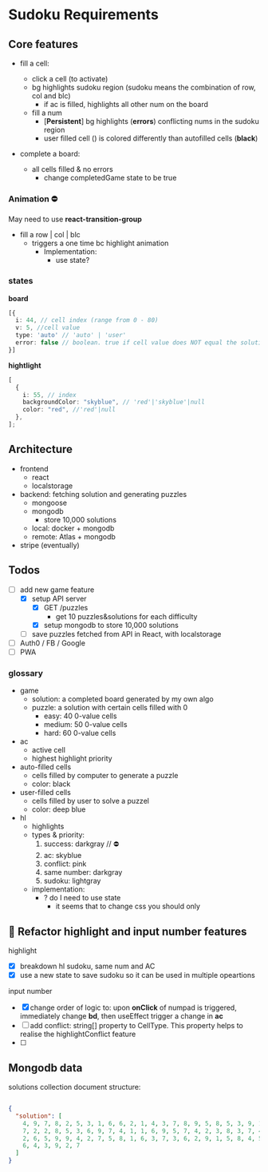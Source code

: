 # Sudoku Requirements

## Core features

- fill a cell:

  - click a cell (to activate)
  - bg highlights sudoku region (sudoku means the combination of row, col and blc)
    - if ac is filled, highlights all other num on the board
  - fill a num
    - [**Persistent**] bg highlights (**errors**) conflicting nums in the sudoku region
    - user filled cell () is colored differently than autofilled cells (**black**)

- complete a board:
  - all cells filled & no errors
    - change completedGame state to be true

### Animation ⛔️

May need to use **react-transition-group**

- fill a row | col | blc
  - triggers a one time bc highlight animation
    - Implementation:
      - use state?

### states

**board**

```typescript
[{
  i: 44, // cell index (range from 0 - 80)
  v: 5, //cell value
  type: 'auto' // 'auto' | 'user'
  error: false // boolean. true if cell value does NOT equal the solution value
}]
```

**hightlight**

```typescript
[
  {
    i: 55, // index
    backgroundColor: "skyblue", // 'red'|'skyblue'|null
    color: "red", //'red'|null
  },
];
```

## Architecture

- frontend
  - react
  - localstorage
- backend: fetching solution and generating puzzles
  - mongoose
  - mongodb
    - store 10,000 solutions
  - local: docker + mongodb
  - remote: Atlas + mongodb
- stripe (eventually)

## Todos

- [ ] add new game feature
  - [x] setup API server
    - [x] GET /puzzles
      - get 10 puzzles&solutions for each difficulty
    - [x] setup mongodb to store 10,000 solutions
  - [ ] save puzzles fetched from API in React, with localstorage 
- [ ] Auth0 / FB / Google
- [ ] PWA

### glossary

- game
  - solution: a completed board generated by my own algo
  - puzzle: a solution with certain cells filled with 0
    - easy: 40 0-value cells
    - medium: 50 0-value cells
    - hard: 60 0-value cells
- ac
  - active cell
  - highest highlight priority
- auto-filled cells
  - cells filled by computer to generate a puzzle
  - color: black
- user-filled cells
  - cells filled by user to solve a puzzel
  - color: deep blue
- hl
  - highlights
  - types & priority:
    1. success: darkgray // ⛔️
    2. ac: skyblue
    3. conflict: pink
    4. same number: darkgray
    5. sudoku: lightgray
  - implementation:
    - ? do I need to use state
      - it seems that to change css you should only

## 🌸 Refactor highlight and input number features

highlight

- [x] breakdown hl sudoku, same num and AC
- [x] use a new state to save sudoku so it can be used in multiple opeartions

input number

- [x] change order of logic to: upon **onClick** of numpad is triggered, immediately change **bd**, then useEffect trigger a change in **ac**
- [ ] add conflict: string[] property to CellType. This property helps to realise the highlightConflict feature
- [ ]

## Mongodb data

solutions collection document structure:
```json

{
  "solution": [
    4, 9, 7, 8, 2, 5, 3, 1, 6, 6, 2, 1, 4, 3, 7, 8, 9, 5, 8, 5, 3, 9, 1, 6, 4,
    7, 2, 2, 8, 5, 3, 6, 9, 7, 4, 1, 1, 6, 9, 5, 7, 4, 2, 3, 8, 3, 7, 4, 1, 8,
    2, 6, 5, 9, 9, 4, 2, 7, 5, 8, 1, 6, 3, 7, 3, 6, 2, 9, 1, 5, 8, 4, 5, 1, 8,
    6, 4, 3, 9, 2, 7
  ]
}
```
